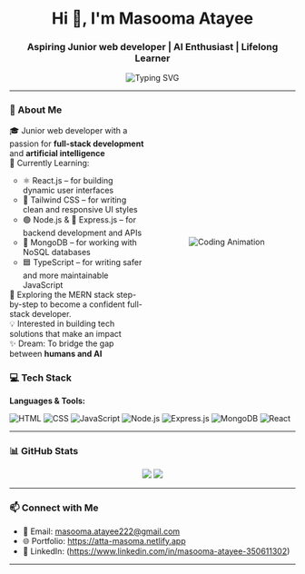 <h1 align="center">Hi 👋, I'm Masooma Atayee</h1>
<h3 align="center">Aspiring Junior web developer | AI Enthusiast | Lifelong Learner</h3>
<p align="center">
  <img src="https://readme-typing-svg.demolab.com?font=Fira+Code&size=22&pause=1000&color=36BCF7&center=true&vCenter=true&width=440&lines=Welcome+to+my+GitHub+profile!" alt="Typing SVG" />
</p>


---
### 🧠 About Me
<div style="display: flex; align-items: center; justify-content: space-between; gap: 20px;">

  <!-- Left Side: About Me Text -->
  <div style="flex: 1;">
    <ul style="list-style: none; padding: 0; margin: 0;">
      <li>🎓 Junior web developer with a passion for <strong>full-stack development</strong> and <strong>artificial intelligence</strong></li>
      <li>🌱 Currently Learning:</li>
      <ul>
        <li>⚛️ React.js – for building dynamic user interfaces</li>
        <li>🎨 Tailwind CSS – for writing clean and responsive UI styles</li>
        <li>🟢 Node.js & 🧩 Express.js – for backend development and APIs</li>
        <li>🍃 MongoDB – for working with NoSQL databases</li>
        <li>🟦 TypeScript – for writing safer and more maintainable JavaScript</li>
      </ul>
      <li>🚀 Exploring the MERN stack step-by-step to become a confident full-stack developer.</li>
      <li>💡 Interested in building tech solutions that make an impact</li>
      <li>✨ Dream: To bridge the gap between <strong>humans and AI</strong></li>
    </ul>
  </div>

  <!-- Right Side: Animation -->
  <div style="flex: 1; display: flex; justify-content: center;">
    <img src="https://media1.giphy.com/media/v1.Y2lkPTc5MGI3NjExMGZ3cjBtMGxlNTdsbXZyMXpwNjB6dGJxam1jaG1xbGY1Y2wwcnBvciZlcD12MV9pbnRlcm5hbF9naWZfYnlfaWQmY3Q9Zw/L1R1tvI9svkIWwpVYr/giphy.gif" style="max-width: 100%; height: auto;" alt="Coding Animation" />
  </div>

</div>


### 💻 Tech Stack

**Languages & Tools:**

![HTML](https://img.shields.io/badge/HTML5-E34F26?logo=html5&logoColor=white)
![CSS](https://img.shields.io/badge/CSS3-1572B6?logo=css3&logoColor=white)
![JavaScript](https://img.shields.io/badge/JavaScript-F7DF1E?logo=javascript&logoColor=black)
![Node.js](https://img.shields.io/badge/Node.js-339933?logo=nodedotjs&logoColor=white)
![Express.js](https://img.shields.io/badge/Express.js-000000?logo=express&logoColor=white)
![MongoDB](https://img.shields.io/badge/MongoDB-47A248?logo=mongodb&logoColor=white)
![React](https://img.shields.io/badge/React-20232A?logo=react&logoColor=61DAFB)


---

### 📊 GitHub Stats

<p align="center">
  <img src="https://github-readme-stats.vercel.app/api?username=Masomatta&show_icons=true&theme=tokyonight" />
  <img src="https://github-readme-stats.vercel.app/api/top-langs/?username=Masomatta&layout=compact&theme=tokyonight" />
</p>

---

### 📫 Connect with Me

- 📧 Email: masooma.atayee222@gmail.com
- 🌐 Portfolio: https://atta-masoma.netlify.app
- 💼 LinkedIn: (https://www.linkedin.com/in/masooma-atayee-350611302)

---

